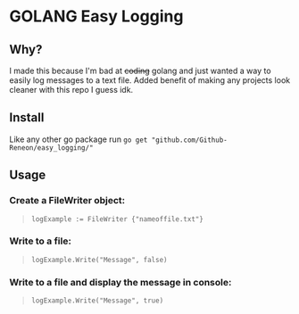 ﻿# GOLANG Easy Logging
## Why?
I made this because I'm bad at ~~coding~~ golang and just wanted a way to easily log messages to a text file.
Added benefit of making any projects look cleaner with this repo I guess idk.

## Install
Like any other go package run `go get "github.com/Github-Reneon/easy_logging/"`

## Usage
### Create a FileWriter object:
>`logExample := FileWriter {"nameoffile.txt"}`

### Write to a file:
>`logExample.Write("Message", false)`

### Write to a file and display the message in console:
>`logExample.Write("Message", true)`

